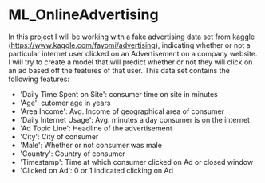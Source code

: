 # ML_OnlineAdvertising
In this project I will be working with a fake advertising data set from kaggle (https://www.kaggle.com/fayomi/advertising), indicating whether or not a particular internet user clicked on an Advertisement on a company website. I will try to create a model that will predict whether or not they will click on an ad based off the features of that user. 
This data set contains the following features: 
- 'Daily Time Spent on Site': consumer time on site in minutes 
- 'Age': cutomer age in years 
- 'Area Income': Avg. Income of geographical area of consumer 
- 'Daily Internet Usage': Avg. minutes a day consumer is on the internet 
- 'Ad Topic Line': Headline of the advertisement 
- 'City': City of consumer 
- 'Male': Whether or not consumer was male 
- 'Country': Country of consumer 
- 'Timestamp': Time at which consumer clicked on Ad or closed window 
- 'Clicked on Ad': 0 or 1 indicated clicking on Ad
